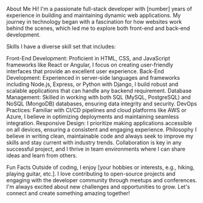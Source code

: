 About Me
Hi! I'm a passionate full-stack developer with [number] years of experience in building and maintaining dynamic web applications. My journey in technology began with a fascination for how websites work behind the scenes, which led me to explore both front-end and back-end development.

Skills
I have a diverse skill set that includes:

Front-End Development: Proficient in HTML, CSS, and JavaScript frameworks like React or Angular, I focus on creating user-friendly interfaces that provide an excellent user experience.
Back-End Development: Experienced in server-side languages and frameworks including Node.js, Express, or Python with Django, I build robust and scalable applications that can handle any backend requirement.
Database Management: Skilled in working with both SQL (MySQL, PostgreSQL) and NoSQL (MongoDB) databases, ensuring data integrity and security.
DevOps Practices: Familiar with CI/CD pipelines and cloud platforms like AWS or Azure, I believe in optimizing deployments and maintaining seamless integration.
Responsive Design: I prioritize making applications accessible on all devices, ensuring a consistent and engaging experience.
Philosophy
I believe in writing clean, maintainable code and always seek to improve my skills and stay current with industry trends. Collaboration is key in any successful project, and I thrive in team environments where I can share ideas and learn from others.

Fun Facts
Outside of coding, I enjoy [your hobbies or interests, e.g., hiking, playing guitar, etc.].
I love contributing to open-source projects and engaging with the developer community through meetups and conferences.
I'm always excited about new challenges and opportunities to grow. Let's connect and create something amazing together!
